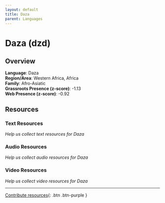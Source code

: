 ```yaml
---
layout: default
title: Daza
parent: Languages
---
```


# Daza (dzd)

## Overview

**Language**: Daza  
**Region/Area**: Western Africa, Africa  
**Family**: Afro-Asiatic  
**Grassroots Presence (z-score)**: -1.13  
**Web Presence (z-score)**: -0.92  

## Resources

### Text Resources
*Help us collect text resources for Daza*

### Audio Resources
*Help us collect audio resources for Daza*

### Video Resources
*Help us collect video resources for Daza*

---

[Contribute resources](https://forms.office.com/e/1SfLJx3u1r){: .btn .btn-purple }

